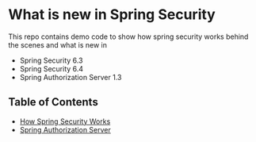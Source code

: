 # What is new in Spring Security

This repo contains demo code to show how spring security works behind the scenes and what is new in

- Spring Security 6.3
- Spring Security 6.4 
- Spring Authorization Server 1.3

## Table of Contents

* [How Spring Security Works](/how-spring-security-works/README.md)
* [Spring Authorization Server](/spring-authorization-server/README.md)